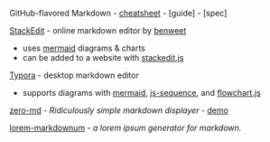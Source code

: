 GitHub-flavored Markdown - 
[cheatsheet](https://guides.github.com/pdfs/markdown-cheatsheet-online.pdf) - 
[guide] - 
[spec]

[StackEdit](https://stackedit.io/app#) - online markdown editor by [benweet](https://github.com/benweet)
  - uses [mermaid](https://mermaid-js.github.io) diagrams & charts
  - can be added to a website with [stackedit.js](https://benweet.github.io/stackedit.js/)
  
[Typora](https://typora.io/) - desktop markdown editor
  - supports diagrams with 
    [mermaid](https://mermaid-js.github.io), 
    [js-sequence](https://bramp.github.io/js-sequence-diagrams/), 
    and [flowchart.js](http://flowchart.js.org/)
  
[zero-md](https://zerodevx.github.io/zero-md/) - *Ridiculously simple markdown displayer* - 
[demo](https://zerodevx.github.io/zero-md/demo/)

[lorem-markdownum](https://github.com/jaspervdj/lorem-markdownum) - *a lorem ipsum generator for markdown.*
   
